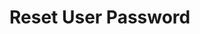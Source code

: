 #  Reset User Password

<api-endpoint openapi-path="../../OpenApi/user.openapi.yaml" method="POST" endpoint="/api/v1/users/password-reset"/>